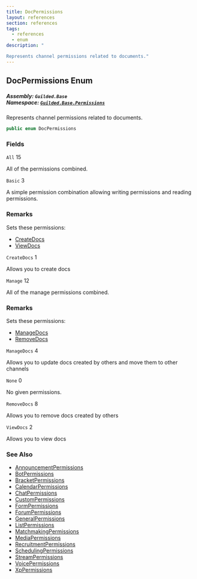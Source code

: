 ```yaml
---
title: DocPermissions
layout: references
section: references
tags:
  - references
  - enum
description: "

Represents channel permissions related to documents."
---
```


## DocPermissions Enum
##### **Assembly:** `Guilded.Base`<br/>**Namespace:** [`Guilded.Base.Permissions`](Guilded.Base.Permissions 'Guilded.Base.Permissions')

Represents channel permissions related to documents.

```csharp
public enum DocPermissions
```
### Fields

<a name='Guilded.Base.Permissions.DocPermissions.All'></a>

`All` 15

All of the permissions combined.

<a name='Guilded.Base.Permissions.DocPermissions.Basic'></a>

`Basic` 3

A simple permission combination allowing writing permissions and reading permissions.

### Remarks
  
Sets these permissions:  
- [CreateDocs](DocPermissions#Guilded.Base.Permissions.DocPermissions.CreateDocs 'Guilded.Base.Permissions.DocPermissions.CreateDocs')  
- [ViewDocs](DocPermissions#Guilded.Base.Permissions.DocPermissions.ViewDocs 'Guilded.Base.Permissions.DocPermissions.ViewDocs')

<a name='Guilded.Base.Permissions.DocPermissions.CreateDocs'></a>

`CreateDocs` 1

Allows you to create docs

<a name='Guilded.Base.Permissions.DocPermissions.Manage'></a>

`Manage` 12

All of the manage permissions combined.

### Remarks
  
Sets these permissions:  
- [ManageDocs](DocPermissions#Guilded.Base.Permissions.DocPermissions.ManageDocs 'Guilded.Base.Permissions.DocPermissions.ManageDocs')  
- [RemoveDocs](DocPermissions#Guilded.Base.Permissions.DocPermissions.RemoveDocs 'Guilded.Base.Permissions.DocPermissions.RemoveDocs')

<a name='Guilded.Base.Permissions.DocPermissions.ManageDocs'></a>

`ManageDocs` 4

Allows you to update docs created by others and move them to other channels

<a name='Guilded.Base.Permissions.DocPermissions.None'></a>

`None` 0

No given permissions.

<a name='Guilded.Base.Permissions.DocPermissions.RemoveDocs'></a>

`RemoveDocs` 8

Allows you to remove docs created by others

<a name='Guilded.Base.Permissions.DocPermissions.ViewDocs'></a>

`ViewDocs` 2

Allows you to view docs

### See Also
- [AnnouncementPermissions](AnnouncementPermissions 'Guilded.Base.Permissions.AnnouncementPermissions')
- [BotPermissions](BotPermissions 'Guilded.Base.Permissions.BotPermissions')
- [BracketPermissions](BracketPermissions 'Guilded.Base.Permissions.BracketPermissions')
- [CalendarPermissions](CalendarPermissions 'Guilded.Base.Permissions.CalendarPermissions')
- [ChatPermissions](ChatPermissions 'Guilded.Base.Permissions.ChatPermissions')
- [CustomPermissions](CustomPermissions 'Guilded.Base.Permissions.CustomPermissions')
- [FormPermissions](FormPermissions 'Guilded.Base.Permissions.FormPermissions')
- [ForumPermissions](ForumPermissions 'Guilded.Base.Permissions.ForumPermissions')
- [GeneralPermissions](GeneralPermissions 'Guilded.Base.Permissions.GeneralPermissions')
- [ListPermissions](ListPermissions 'Guilded.Base.Permissions.ListPermissions')
- [MatchmakingPermissions](MatchmakingPermissions 'Guilded.Base.Permissions.MatchmakingPermissions')
- [MediaPermissions](MediaPermissions 'Guilded.Base.Permissions.MediaPermissions')
- [RecruitmentPermissions](RecruitmentPermissions 'Guilded.Base.Permissions.RecruitmentPermissions')
- [SchedulingPermissions](SchedulingPermissions 'Guilded.Base.Permissions.SchedulingPermissions')
- [StreamPermissions](StreamPermissions 'Guilded.Base.Permissions.StreamPermissions')
- [VoicePermissions](VoicePermissions 'Guilded.Base.Permissions.VoicePermissions')
- [XpPermissions](XpPermissions 'Guilded.Base.Permissions.XpPermissions')